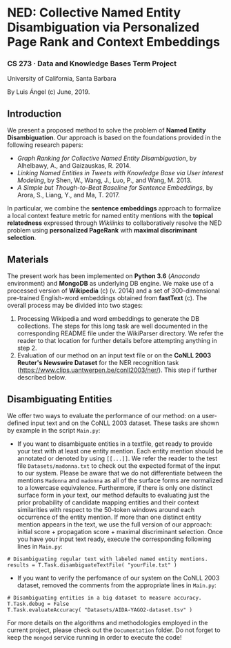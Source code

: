 #  NED: Collective Named Entity Disambiguation via Personalized Page Rank and Context Embeddings
### CS 273 · Data and Knowledge Bases Term Project ###
University of California, Santa Barbara

By Luis Ángel (c) June, 2019.

## Introduction ##

We present a proposed method to solve the problem of **Named Entity Disambiguation**.  Our approach is based on
the foundations provided in the following research papers:
- _Graph Ranking for Collective Named Entity Disambiguation_, by Alhelbawy, A., and Gaizauskas, R. 2014.
- _Linking Named Entities in Tweets with Knowledge Base via User Interest Modeling_, by Shen, W., Wang, J., 
Luo, P., and Wang, M. 2013.
- _A Simple but Though-to-Beat Baseline for Sentence Embeddings_, by Arora, S., Liang, Y., and Ma, T. 2017.

In particular, we combine the **sentence embeddings** approach to formalize a local context feature metric 
for named entity mentions with the **topical relatedness** expressed through _Wikilinks_ to collaboratively 
resolve the NED problem using **personalized PageRank** with **maximal discriminant selection**.

## Materials ##

The present work has been implemented on **Python 3.6** (_Anaconda_ environment) and **MongoDB** as underlying 
DB engine.  We make use of a processed version of **Wikipedia** (c) (v. 2014) and a set of 300-dimensional 
pre-trained English-word embeddings obtained from **fastText** (c).  The overall process may be divided into two
stages:
1. Processing Wikipedia and word embeddings to generate the DB collections.  The steps for this long task are
well documented in the corresponding README file under the WikiParser directory.  We refer the reader to that
location for further details before attempting anything in step 2.
2. Evaluation of our method on an input text file or on the **CoNLL 2003 Reuter's Newswire Dataset** for the NER
recognition task (https://www.clips.uantwerpen.be/conll2003/ner/).  This step if further described below.

## Disambiguating Entities ##

We offer two ways to evaluate the performance of our method: on a user-defined input text and on the CoNLL 2003
dataset.  These tasks are shown by example in the script `Main.py`:
- If you want to disambiguate entities in a textfile, get ready to provide your text with at least one entity
mention.  Each entity mention should be annotated or denoted by using `[[...]]`.  We refer the reader to the
test file `Datasets/madonna.txt` to check out the expected format of the input to our system.  Please be aware that we do not differentiate between the mentions `Madonna` and `madonna` as all of the surface forms are normalized to a lowercase equivalence.  Furthermore, if there is only one distinct surface form in your text,
our method defaults to evaluating just the prior probability of candidate mapping entities and their context
similarities with respect to the 50-token windows around each occurrence of the entity mention.  If more than 
one distinct entity mention appears in the text, we use the full version of our approach: initial score + 
propagation score + maximal discriminant selection.  Once you have your input text ready, execute the 
corresponding following lines in `Main.py`:
```
# Disambiguating regular text with labeled named entity mentions.
results = T.Task.disambiguateTextFile( "yourFile.txt" )
```
- If you want to verify the perfomance of our system on the CoNLL 2003 dataset, removed the comments from the
appropriate lines in `Main.py`:
```
# Disambiguating entities in a big dataset to measure accuracy.
T.Task.debug = False
T.Task.evaluateAccuracy( "Datasets/AIDA-YAGO2-dataset.tsv" )
```

For more details on the algorithms and methodologies employed in the current project, please check out the
`Documentation` folder.  Do not forget to keep the `mongod` service running in order to execute the code!

 